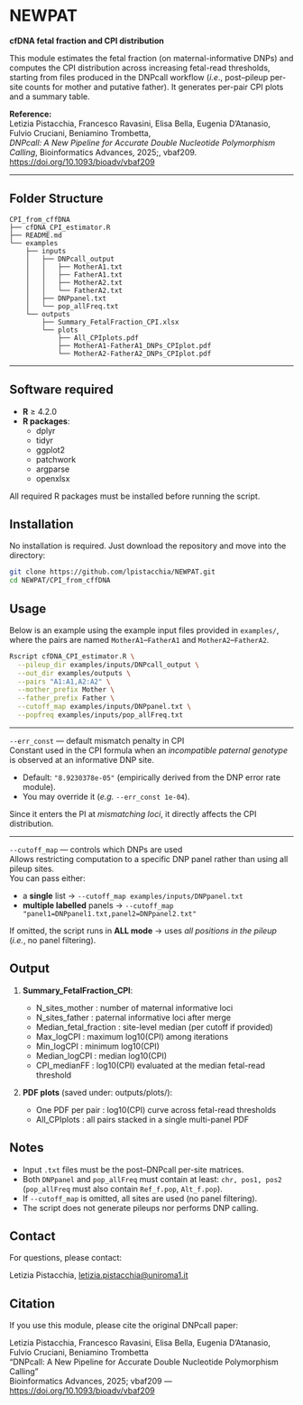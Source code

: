 # NEWPAT 
**cfDNA fetal fraction and CPI distribution**

This module estimates the fetal fraction (on maternal-informative DNPs) and computes the CPI distribution across increasing fetal-read thresholds, starting from files produced in the DNPcall workflow (*i.e*., post–pileup per-site counts for mother and putative father). It generates per-pair CPI plots and a summary table.

**Reference:**  
Letizia Pistacchia, Francesco Ravasini, Elisa Bella, Eugenia D’Atanasio, Fulvio Cruciani, Beniamino Trombetta,  
*DNPcall: A New Pipeline for Accurate Double Nucleotide Polymorphism Calling*, Bioinformatics Advances, 2025;, vbaf209.  
https://doi.org/10.1093/bioadv/vbaf209

---

## Folder Structure

```text
CPI_from_cffDNA
├── cfDNA_CPI_estimator.R
├── README.md
└── examples
    ├── inputs
    │   ├── DNPcall_output
    │   │   ├── MotherA1.txt
    │   │   ├── FatherA1.txt
    │   │   ├── MotherA2.txt
    │   │   └── FatherA2.txt
    │   ├── DNPpanel.txt
    │   └── pop_allFreq.txt
    └── outputs
        ├── Summary_FetalFraction_CPI.xlsx
        └── plots
            ├── All_CPIplots.pdf
            ├── MotherA1-FatherA1_DNPs_CPIplot.pdf
            └── MotherA2-FatherA2_DNPs_CPIplot.pdf
```

---

## Software required

- **R** ≥ 4.2.0  
- **R packages**:
  - dplyr
  - tidyr
  - ggplot2
  - patchwork
  - argparse
  - openxlsx

All required R packages must be installed before running the script.

## Installation

No installation is required. Just download the repository and move into the directory:

```bash
git clone https://github.com/lpistacchia/NEWPAT.git
cd NEWPAT/CPI_from_cffDNA
```

## Usage

Below is an example using the example input files provided in `examples/`,  
where the pairs are named `MotherA1`–`FatherA1` and `MotherA2`–`FatherA2`.

```bash
Rscript cfDNA_CPI_estimator.R \
  --pileup_dir examples/inputs/DNPcall_output \
  --out_dir examples/outputs \
  --pairs "A1:A1,A2:A2" \
  --mother_prefix Mother \
  --father_prefix Father \
  --cutoff_map examples/inputs/DNPpanel.txt \
  --popfreq examples/inputs/pop_allFreq.txt
```

---

`--err_const` — default mismatch penalty in CPI  
Constant used in the CPI formula when an *incompatible paternal genotype* is observed at an informative DNP site.  

- Default: `"8.9230378e-05"` (empirically derived from the DNP error rate module).  
- You may override it (*e.g.* `--err_const 1e-04`).  

Since it enters the PI at *mismatching loci*, it directly affects the CPI distribution.

---

`--cutoff_map` — controls which DNPs are used  
Allows restricting computation to a specific DNP panel rather than using all pileup sites.  
You can pass either:

- a **single** list → `--cutoff_map examples/inputs/DNPpanel.txt`  
- **multiple labelled** panels → `--cutoff_map "panel1=DNPpanel1.txt,panel2=DNPpanel2.txt"`

If omitted, the script runs in **ALL mode** → uses *all positions in the pileup* (*i.e.*, no panel filtering).


## Output

  1) **Summary_FetalFraction_CPI**:
      - N_sites_mother            : number of maternal informative loci
      - N_sites_father            : paternal informative loci after merge
      - Median_fetal_fraction     : site-level median (per cutoff if provided)
      - Max_logCPI                : maximum log10(CPI) among iterations
      - Min_logCPI                : minimum log10(CPI)
      - Median_logCPI             : median log10(CPI)
      - CPI_medianFF              : log10(CPI) evaluated at the median fetal-read threshold

  2) **PDF plots**  (saved under: outputs/plots/):
      - One PDF per pair          : log10(CPI) curve across fetal-read thresholds
      - All_CPIplots              : all pairs stacked in a single multi-panel PDF



## Notes

- Input `.txt` files must be the post–DNPcall per-site matrices.
- Both `DNPpanel` and `pop_allFreq` must contain at least: `chr, pos1, pos2`
  (`pop_allFreq` must also contain `Ref_f.pop`, `Alt_f.pop`).
- If `--cutoff_map` is omitted, all sites are used (no panel filtering).
- The script does not generate pileups nor performs DNP calling.

## Contact

For questions, please contact:

Letizia Pistacchia, letizia.pistacchia@uniroma1.it  


## Citation

If you use this module, please cite the original DNPcall paper:

Letizia Pistacchia, Francesco Ravasini, Elisa Bella, Eugenia D’Atanasio, Fulvio Cruciani, Beniamino Trombetta  
“DNPcall: A New Pipeline for Accurate Double Nucleotide Polymorphism Calling”  
Bioinformatics Advances, 2025; vbaf209 — https://doi.org/10.1093/bioadv/vbaf209

